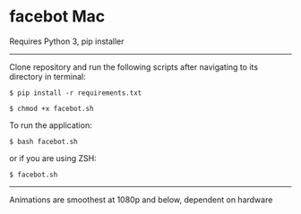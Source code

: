 # facebot Mac

Requires Python 3, pip installer

--------------------------------------------------------------------------------

Clone repository and run the following scripts after navigating to its directory in terminal:

`$ pip install -r requirements.txt`

`$ chmod +x facebot.sh`

To run the application:

`$ bash facebot.sh`

or if you are using ZSH:

`$ facebot.sh`

--------------------------------------------------------------------------------

Animations are smoothest at 1080p and below, dependent on hardware
